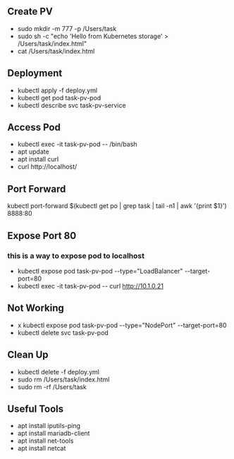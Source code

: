 
## Create PV
* sudo mkdir -m 777 -p /Users/task
* sudo sh -c "echo 'Hello from Kubernetes storage' > /Users/task/index.html"
* cat /Users/task/index.html

## Deployment
* kubectl apply -f deploy.yml
* kubectl get pod task-pv-pod
* kubectl describe svc task-pv-service

## Access Pod
* kubectl exec -it task-pv-pod -- /bin/bash
* apt update
* apt install curl
* curl http://localhost/

## Port Forward 
kubectl port-forward $(kubectl get po | grep task | tail -n1 | awk '{print $1}') 8888:80

## Expose Port 80
### this is a way to expose pod to localhost
* kubectl expose pod task-pv-pod --type="LoadBalancer" --target-port=80
* kubectl exec -it task-pv-pod -- curl http://10.1.0.21

## Not Working
* x kubectl expose pod task-pv-pod --type="NodePort" --target-port=80
* kubectl delete svc task-pv-pod

## Clean Up
* kubectl delete -f deploy.yml
* sudo rm /Users/task/index.html
* sudo rm -rf /Users/task

## Useful Tools 
* apt install iputils-ping
* apt install mariadb-client
* apt install net-tools
* apt install netcat

